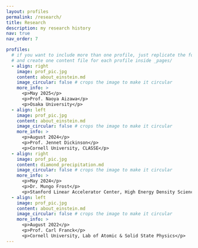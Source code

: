 ```yaml
---
layout: profiles
permalink: /research/
title: Research
description: my research history
nav: true
nav_order: 7

profiles:
  # if you want to include more than one profile, just replicate the following block
  # and create one content file for each profile inside _pages/
  - align: right
    image: prof_pic.jpg
    content: about_einstein.md
    image_circular: false # crops the image to make it circular
    more_info: >
      <p>May 2025</p>
      <p>Prof. Naoya Aizawa</p>
      <p>Osaka University</p>
  - align: left
    image: prof_pic.jpg
    content: about_einstein.md
    image_circular: false # crops the image to make it circular
    more_info: >
      <p>August 2024</p>
      <p>Prof. Jennet Dickinson</p>
      <p>Cornell University, CLASSE</p>
  - align: right
    image: prof_pic.jpg
    content: diamond_precipitation.md
    image_circular: false # crops the image to make it circular
    more_info: >
      <p>May 2024</p>
      <p>Dr. Mungo Frost</p>
      <p>Stanford Linear Accelerator Center, High Energy Density Sciences</p>
  - align: left
    image: prof_pic.jpg
    content: about_einstein.md
    image_circular: false # crops the image to make it circular
    more_info: >
      <p>August 2022</p>
      <p>Prof. Carl Franck</p>
      <p>Cornell University, Lab of Atomic & Solid State Physics</p>
---
```

